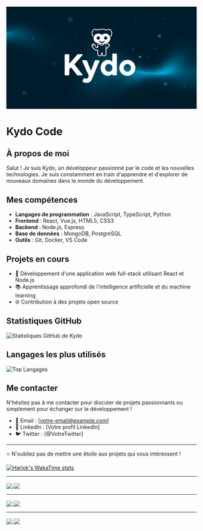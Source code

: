 ![Kydo Banner](https://github.com/kydoCode/kydoCode/blob/main/kydo_github_banner.jpeg)
# Kydo Code

## À propos de moi

Salut ! Je suis Kydo, un développeur passionné par le code et les nouvelles technologies. Je suis constamment en train d'apprendre et d'explorer de nouveaux domaines dans le monde du développement.

## Mes compétences

- **Langages de programmation** : JavaScript, TypeScript, Python
- **Frontend** : React, Vue.js, HTML5, CSS3
- **Backend** : Node.js, Express
- **Base de données** : MongoDB, PostgreSQL
- **Outils** : Git, Docker, VS Code

## Projets en cours

- 🚀 Développement d'une application web full-stack utilisant React et Node.js
- 📚 Apprentissage approfondi de l'intelligence artificielle et du machine learning
- 🌐 Contribution à des projets open source

## Statistiques GitHub

![Statistiques GitHub de Kydo](https://github-readme-stats.vercel.app/api?username=kydoCode&show_icons=true&theme=transparent)

## Langages les plus utilisés

![Top Langages](https://github-readme-stats.vercel.app/api/top-langs/?username=kydoCode&layout=compact&theme=transparent)

## Me contacter

N'hésitez pas à me contacter pour discuter de projets passionnants ou simplement pour échanger sur le développement !

- 📧 Email : [votre-email@example.com]
- 💼 LinkedIn : [Votre profil LinkedIn]
- 🐦 Twitter : [@VotreTwitter]

---

⭐️ N'oubliez pas de mettre une étoile aux projets qui vous intéressent !

[![Harlok's WakaTime stats](https://github-readme-stats.vercel.app/api/wakatime?username=kydoCode&theme=transparent)](https://github.com/anuraghazra/github-readme-stats)

---

<a href="https://github.com/anuraghazra/github-readme-stats">
  <img height=200 align="center" src="https://github-readme-stats.vercel.app/api?username=kydoCode&theme=transparent" />
</a>
<a href="https://github.com/anuraghazra/convoychat">
  <img height=200 align="center" src="https://github-readme-stats.vercel.app/api/top-langs?username=kydoCode&layout=compact&langs_count=8&card_width=320&theme=transparent" />
</a>

---

<a href="https://github.com/anuraghazra/github-readme-stats">
  <img align="center" src="https://github-readme-stats.vercel.app/api/pin/?username=kydoCode&repo=portfolio_lv&theme=transparent" />
</a>
<a href="https://github.com/kydoCode/agilflow-front">
  <img align="center" src="https://github-readme-stats.vercel.app/api/pin/?username=kydoCode&repo=agilflow-front&theme=transparent" />
</a>

---

<a href="https://github.com/anuraghazra/github-readme-stats">
  <img align="center" src="https://github-readme-stats.vercel.app/api/pin/?username=kydoCode&repo=another-repo&theme=transparent" />
</a>
<a href="https://github.com/anuraghazra/github-readme-stats">
  <img align="center" src="https://github-readme-stats.vercel.app/api/pin/?username=kydoCode&repo=yet-another-repo&theme=transparent" />
</a>

